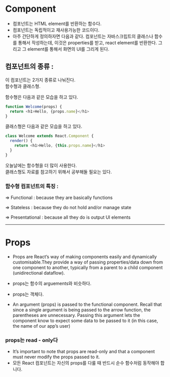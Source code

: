 # Component

- 컴포넌트는 HTML element를 반환하는 함수다.
- 컴포넌트는 독립적이고 재사용가능한 코드이다.
- 아주 간단하게 정의하자면 다음과 같다. 컴포넌트는 자바스크립트의 클래스나 함수를 통해서 작성하는데, 이것은 properties를 받고, react element를 반환한다. 그리고 그 element를 통해서 화면의 UI를 그리게 된다.

## 컴포넌트의 종류 :

이 컴포넌트는 2가지 종류로 나눠진다.  
함수형과 클래스형.

함수형은 다음과 같은 모습을 하고 있다.

```javascript
function Welcome(props) {
  return <h1>Hello, {props.name}</h1>
}
```

클래스형은 다음과 같은 모습을 하고 있다.

```javascript
class Welcome extends React.Component {
  render() {
    return <h1>Hello, {this.props.name}</h1>
  }
}
```

오늘날에는 함수형을 더 많이 사용한다.  
클래스형도 자료를 참고하기 위해서 공부해둘 필요는 있다.

### 함수형 컴포넌트의 특징 :

=> Functional : because they are basically functions

=> Stateless : because they do not hold and/or manage state

=> Presentational : because all they do is output UI elements

---

# Props

- Props are React’s way of making components easily and dynamically customisable.They provide a way of passing properties/data down from one component to another, typically from a parent to a child component (unidirectional dataflow).

- props는 함수의 arguements와 비슷하다.

- props는 객체다.

- An argument (props) is passed to the functional component. Recall that since a single argument is being passed to the arrow function, the parentheses are unnecessary. Passing this argument lets the component know to expect some data to be passed to it (in this case, the name of our app’s user)

### props는 read - only다

- It’s important to note that props are read-only and that a component must never modify the props passed to it.
- 모든 React 컴포넌트는 자신의 props를 다룰 때 반드시 순수 함수처럼 동작해야 합니다.
